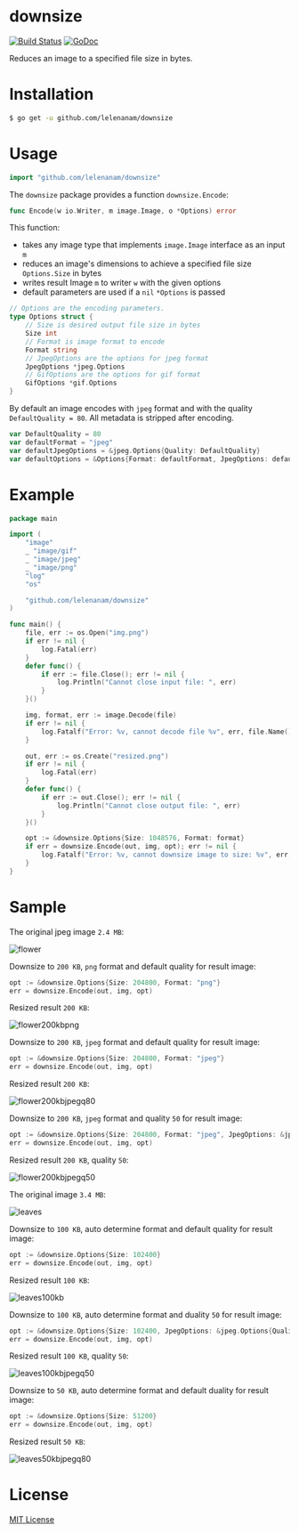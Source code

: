 # downsize

[![Build Status](https://travis-ci.org/lelenanam/downsize.svg?branch=master)](https://travis-ci.org/lelenanam/downsize)
[![GoDoc](https://godoc.org/github.com/lelenanam/downsize?status.svg)](https://godoc.org/github.com/lelenanam/downsize)

Reduces an image to a specified file size in bytes.

# Installation

```bash
$ go get -u github.com/lelenanam/downsize
```

# Usage

```go
import "github.com/lelenanam/downsize"
```

The `downsize` package provides a function `downsize.Encode`:

```go
func Encode(w io.Writer, m image.Image, o *Options) error 
```

This function:

* takes any image type that implements `image.Image` interface as an input `m`
* reduces an image's dimensions to achieve a specified file size `Options.Size` in bytes
* writes result Image `m` to writer `w` with the given options
* default parameters are used if a `nil` `*Options` is passed

```go
// Options are the encoding parameters.
type Options struct {
	// Size is desired output file size in bytes
	Size int
	// Format is image format to encode
	Format string
	// JpegOptions are the options for jpeg format
	JpegOptions *jpeg.Options
	// GifOptions are the options for gif format
	GifOptions *gif.Options
}
```

By default an image encodes with `jpeg` format and with the quality `DefaultQuality = 80`.
All metadata is stripped after encoding.

```go
var DefaultQuality = 80
var defaultFormat = "jpeg"
var defaultJpegOptions = &jpeg.Options{Quality: DefaultQuality}
var defaultOptions = &Options{Format: defaultFormat, JpegOptions: defaultJpegOptions}

```

# Example

```go
package main

import (
	"image"
	_ "image/gif"
	_ "image/jpeg"
	_ "image/png"
	"log"
	"os"

	"github.com/lelenanam/downsize"
)

func main() {
	file, err := os.Open("img.png")
	if err != nil {
		log.Fatal(err)
	}
	defer func() {
		if err := file.Close(); err != nil {
			log.Println("Cannot close input file: ", err)
		}
	}()

	img, format, err := image.Decode(file)
	if err != nil {
		log.Fatalf("Error: %v, cannot decode file %v", err, file.Name())
	}

	out, err := os.Create("resized.png")
	if err != nil {
		log.Fatal(err)
	}
	defer func() {
		if err := out.Close(); err != nil {
			log.Println("Cannot close output file: ", err)
		}
	}()

	opt := &downsize.Options{Size: 1048576, Format: format}
	if err = downsize.Encode(out, img, opt); err != nil {
		log.Fatalf("Error: %v, cannot downsize image to size: %v", err, opt.Size)
	}
}
```

# Sample

The original jpeg image `2.4 MB`:

![flower](https://cloud.githubusercontent.com/assets/4003503/24624009/4fcd3962-185f-11e7-8b6b-a28e217cba27.jpg)

Downsize to `200 KB`, `png` format and default quality for result image:

```go
opt := &downsize.Options{Size: 204800, Format: "png"}
err = downsize.Encode(out, img, opt)
```

Resized result `200 KB`:

![flower200kbpng](https://cloud.githubusercontent.com/assets/4003503/24624123/aa7f5f16-185f-11e7-9340-e896ee116bc3.png)

Downsize to `200 KB`, `jpeg` format and default quality for result image:

```go
opt := &downsize.Options{Size: 204800, Format: "jpeg"}
err = downsize.Encode(out, img, opt)
```

Resized result `200 KB`:

![flower200kbjpegq80](https://cloud.githubusercontent.com/assets/4003503/24624188/de20d7b4-185f-11e7-931b-1b2eeb1ab0f0.jpg)

Downsize to `200 KB`, `jpeg` format and quality `50` for result image:

```go
opt := &downsize.Options{Size: 204800, Format: "jpeg", JpegOptions: &jpeg.Options{Quality: 50}}
err = downsize.Encode(out, img, opt)
```

Resized result `200 KB`, quality `50`:

![flower200kbjpegq50](https://cloud.githubusercontent.com/assets/4003503/24624303/3edbcfbe-1860-11e7-947f-16954fd3a872.jpg)


The original image `3.4 MB`:

![leaves](https://cloud.githubusercontent.com/assets/4003503/24270590/ffc8b070-0fd2-11e7-949f-3f76364ac252.jpg)

Downsize to `100 KB`, auto determine format and default quality for result image:

```go
opt := &downsize.Options{Size: 102400}
err = downsize.Encode(out, img, opt)
```

Resized result `100 KB`:

![leaves100kb](https://cloud.githubusercontent.com/assets/4003503/24624461/c86e946e-1860-11e7-8059-c4bb25ad3c49.jpg)

Downsize to `100 KB`, auto determine format and duality `50` for result image:

```go
opt := &downsize.Options{Size: 102400, JpegOptions: &jpeg.Options{Quality: 50}}
err = downsize.Encode(out, img, opt)
```

Resized result `100 KB`, quality `50`:

![leaves100kbjpegq50](https://cloud.githubusercontent.com/assets/4003503/24624590/38ccf520-1861-11e7-964e-7b3411a3fc11.jpg)

Downsize to `50 KB`, auto determine format and default duality for result image:

```go
opt := &downsize.Options{Size: 51200}
err = downsize.Encode(out, img, opt)
```

Resized result `50 KB`:

![leaves50kbjpegq80](https://cloud.githubusercontent.com/assets/4003503/24624690/7b46c0ac-1861-11e7-93d0-b4c87b9765eb.jpg)

# License

[MIT License](LICENSE.md)
